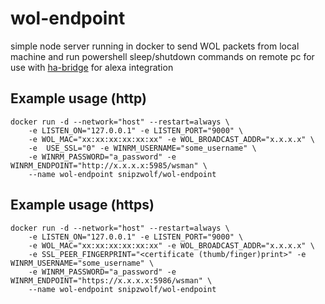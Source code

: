 # wol-endpoint
simple node server running in docker to send WOL packets from local machine and run powershell sleep/shutdown commands on remote pc for use with [ha-bridge](https://github.com/aptalca/docker-ha-bridge) for alexa integration

## Example usage (http)
```
docker run -d --network="host" --restart=always \
	-e LISTEN_ON="127.0.0.1" -e LISTEN_PORT="9000" \
	-e WOL_MAC="xx:xx:xx:xx:xx:xx" -e WOL_BROADCAST_ADDR="x.x.x.x" \
	-e  USE_SSL="0" -e WINRM_USERNAME="some_username" \
	-e WINRM_PASSWORD="a_password" -e WINRM_ENDPOINT="http://x.x.x.x:5985/wsman" \
	--name wol-endpoint snipzwolf/wol-endpoint

```

## Example usage (https)
```
docker run -d --network="host" --restart=always \
	-e LISTEN_ON="127.0.0.1" -e LISTEN_PORT="9000" \
	-e WOL_MAC="xx:xx:xx:xx:xx:xx" -e WOL_BROADCAST_ADDR="x.x.x.x" \
	-e SSL_PEER_FINGERPRINT="<certificate (thumb/finger)print>" -e WINRM_USERNAME="some_username" \
	-e WINRM_PASSWORD="a_password" -e WINRM_ENDPOINT="https://x.x.x.x:5986/wsman" \
	--name wol-endpoint snipzwolf/wol-endpoint

```
